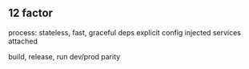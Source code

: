 ---
---
## 12 factor 
process: stateless, fast, graceful
deps explicit
config injected
services attached

build, release, run
dev/prod parity